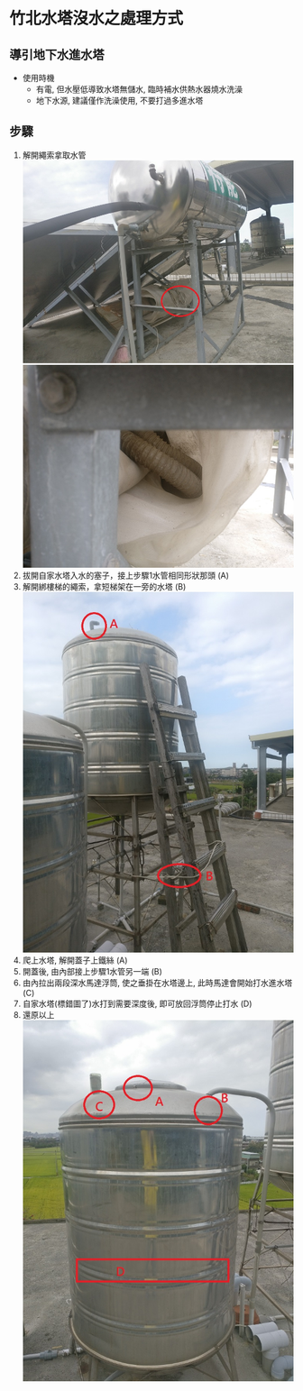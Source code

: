 # 竹北水塔沒水之處理方式

## 導引地下水進水塔

* 使用時機 
  * 有電, 但水壓低導致水塔無儲水, 臨時補水供熱水器燒水洗澡
  * 地下水源, 建議僅作洗澡使用, 不要打過多進水塔
## 步驟
 1. 解開繩索拿取水管 ![](img/001.jpg) ![](img/002.jpg)
 2. 拔開自家水塔入水的塞子，接上步驟1水管相同形狀那頭 (A)
 3. 解開綁樓梯的繩索，拿短梯架在一旁的水塔 (B)
 ![](img/003.jpg)
 4. 爬上水塔, 解開蓋子上鐵絲 (A)
 5. 開蓋後, 由內部接上步驟1水管另一端 (B)
 6. 由內拉出兩段深水馬達浮筒, 使之垂掛在水塔邊上, 此時馬達會開始打水進水塔 (C)
 7. 自家水塔(標錯圖了)水打到需要深度後, 即可放回浮筒停止打水 (D)
 8. 還原以上
  ![](img/004.jpg)
